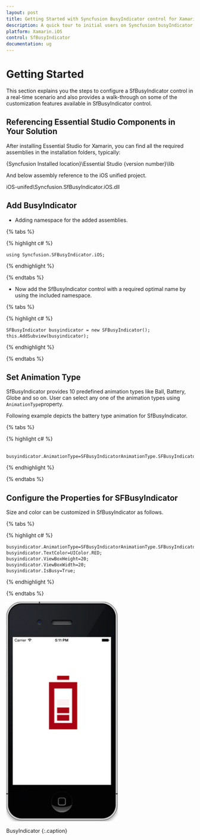 ```yaml
---
layout: post
title: Getting Started with Syncfusion BusyIndicator control for Xamarin.iOS
description: A quick tour to initial users on Syncfusion busyIndicator control for Xamarin.iOS platform
platform: Xamarin.iOS
control: SfBusyIndicator
documentation: ug
---
```


# Getting Started

This section explains you the steps to configure a SfBusyIndicator control in a real-time scenario and also provides a walk-through on some of the customization features available in SfBusyIndicator control.

## Referencing Essential Studio Components in Your Solution

After installing Essential Studio for Xamarin, you can find all the required assemblies in the installation folders, typically:

{Syncfusion Installed location}\Essential Studio {version number}\lib

And below assembly reference to the iOS unified project.

iOS-unifed\Syncfusion.SfBusyIndicator.iOS.dll

## Add BusyIndicator

* Adding namespace for the added assemblies.

{% tabs %}

{% highlight c# %}

	using Syncfusion.SFBusyIndicator.iOS;

{% endhighlight %}

{% endtabs %}

* Now add the SfBusyIndicator control with a required optimal name by using the included namespace.

{% tabs %}

{% highlight c# %}
	
	SFBusyIndicator busyindicator = new SFBusyIndicator();
	this.AddSubview(busyindicator);
	
{% endhighlight %}

{% endtabs %}

## Set Animation Type

SfBusyIndicator provides 10 predefined animation types like Ball, Battery, Globe and so on. User can select any one of the animation types using `AnimationType`property.

Following example depicts the battery type animation for SfBusyIndicator. 

{% tabs %}

{% highlight c# %}

	 busyindicator.AnimationType=SFBusyIndicatorAnimationType.SFBusyIndicatorAnimationTypeBattery;

{% endhighlight %}

{% endtabs %}
	
## Configure the Properties for SFBusyIndicator

Size and color can be customized in SfBusyIndicator as follows.

{% tabs %}
      
{% highlight c# %}
	 
	busyindicator.AnimationType=SFBusyIndicatorAnimationType.SFBusyIndicatorAnimationTypeBall;
	busyindicator.TextColor=UIColor.RED;
	busyindicator.ViewBoxHeight=20;
	busyindicator.ViewBoxWidth=20;
	busyindicator.IsBusy=True;
	
{% endhighlight %}

{% endtabs %}


![](images/BusyIndicator-iOS.png)                 

BusyIndicator
{:.caption}